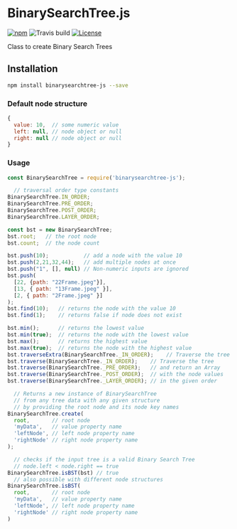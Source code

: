 # BinarySearchTree.js

[![npm](https://img.shields.io/npm/v/npm.svg)](https://www.npmjs.com/package/binarysearchtree-js)
![Travis build](https://travis-ci.org/SchwSimon/BinarySearchTree.js.svg?branch=master)
[![License](https://img.shields.io/badge/license-ISC-blue.svg?style=flat)](https://opensource.org/licenses/ISC)

Class to create Binary Search Trees

## Installation

```sh
npm install binarysearchtree-js --save
```

### Default node structure

```js
{
  value: 10,  // some numeric value
  left: null, // node object or null
  right: null // node object or null
}
```

### Usage

```js
const BinarySearchTree = require('binarysearchtree-js');

  // traversal order type constants
BinarySearchTree.IN_ORDER;
BinarySearchTree.PRE_ORDER;
BinarySearchTree.POST_ORDER;
BinarySearchTree.LAYER_ORDER;

const bst = new BinarySearchTree;
bst.root; 	// the root node
bst.count;  // the node count

bst.push(10);           // add a node with the value 10
bst.push(2,21,32,44);   // add multiple nodes at once
bst.push("1", [], null) // Non-numeric inputs are ignored
bst.push(
  [22, {path: "22Frame.jpeg"}],
  [13, { path: "13Frame.jpeg" }],
  [2, { path: "2Frame.jpeg" }]
);
bst.find(10);   // returns the node with the value 10
bst.find(1);    // returns false if node does not exist

bst.min();      // returns the lowest value
bst.min(true);  // returns the node with the lowest value
bst.max();      // returns the highest value
bst.max(true);  // returns the node with the highest value
bst.traverseExtra(BinarySearchTree._IN_ORDER);    // Traverse the tree
bst.traverse(BinarySearchTree._IN_ORDER);    // Traverse the tree
bst.traverse(BinarySearchTree._PRE_ORDER);   // and return an Array
bst.traverse(BinarySearchTree._POST_ORDER);  // with the node values
bst.traverse(BinarySearchTree._LAYER_ORDER); // in the given order

  // Returns a new instance of BinarySearchTree
  // from any tree data with any given structure
  // by providing the root node and its node key names
BinarySearchTree.create(
  root,       // root node
  'myData',   // value property name
  'leftNode', // left node property name
  'rightNode' // right node property name
);

  // checks if the input tree is a valid Binary Search Tree
  // node.left < node.right == true
BinarySearchTree.isBST(bst) // true
  // also possible with different node structures
BinarySearchTree.isBST(
  root,       // root node
  'myData',   // value property name
  'leftNode', // left node property name
  'rightNode' // right node property name
)
```
